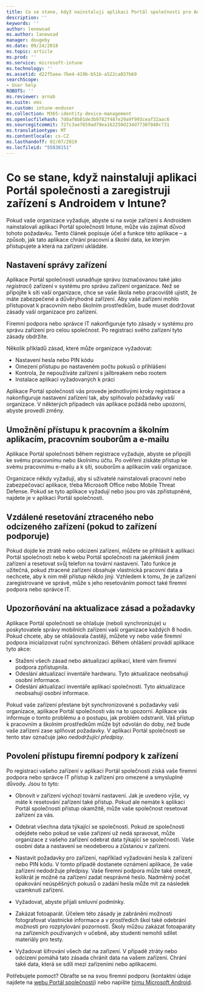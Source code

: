 ```yaml
---
title: Co se stane, když nainstaluji aplikaci Portál společnosti pro Android
description: ''
keywords: ''
author: lenewsad
ms.author: lanewsad
manager: dougeby
ms.date: 09/24/2018
ms.topic: article
ms.prod: ''
ms.service: microsoft-intune
ms.technology: ''
ms.assetid: d22f5aea-7be4-419b-b51b-a522ca037b69
searchScope:
- User help
ROBOTS: ''
ms.reviewer: arnab
ms.suite: ems
ms.custom: intune-enduser
ms.collection: M365-identity-device-management
ms.openlocfilehash: 7d8af8b01de3b9782f487e29a9f993ceaf32aac6
ms.sourcegitcommit: 727c3ae7659ad79ea162250d234d7730f840c731
ms.translationtype: MT
ms.contentlocale: cs-CZ
ms.lasthandoff: 02/07/2019
ms.locfileid: "55838151"
---
```

# <a name="what-happens-if-you-install-the-company-portal-app-and-enroll-your-android-device-in-intune"></a>Co se stane, když nainstaluji aplikaci Portál společnosti a zaregistruji zařízení s Androidem v Intune?

Pokud vaše organizace vyžaduje, abyste si na svoje zařízení s Androidem nainstalovali aplikaci Portál společnosti Intune, může vás zajímat důvod tohoto požadavku. Tento článek popisuje účel a funkce této aplikace – a způsob, jak tato aplikace chrání pracovní a školní data, ke kterým přistupujete a která na zařízení ukládáte.

## <a name="gets-your-device-managed"></a>Nastavení správy zařízení
Aplikace Portál společnosti usnadňuje správu (označovanou také jako *registraci*) zařízení v systému pro správu zařízení organizace. Než se připojíte k síti vaší organizace, chce se vaše škola nebo pracoviště ujistit, že máte zabezpečené a důvěryhodné zařízení. Aby vaše zařízení mohlo přistupovat k pracovním nebo školním prostředkům, bude muset dodržovat zásady vaší organizace pro zařízení. 

Firemní podpora nebo správce IT nakonfiguruje tyto zásady v systému pro správu zařízení pro celou společnost. Po registraci svého zařízení tyto zásady obdržíte. 

Několik příkladů zásad, které může organizace vyžadovat:
* Nastavení hesla nebo PIN kódu
* Omezení přístupu po nastaveném počtu pokusů o přihlášení
* Kontrola, že nepoužíváte zařízení s jailbreakem nebo rootem
* Instalace aplikací vyžadovaných k práci

Aplikace Portál společnosti vás provede jednotlivými kroky registrace a nakonfiguruje nastavení zařízení tak, aby splňovalo požadavky vaší organizace. V některých případech vás aplikace požádá nebo upozorní, abyste provedli změny.

## <a name="gives-you-access-to-work-and-school-apps-work-files-and-email"></a>Umožnění přístupu k pracovním a školním aplikacím, pracovním souborům a e-mailu
Aplikace Portál společnosti během registrace vyžaduje, abyste se připojili ke svému pracovnímu nebo školnímu účtu. Po ověření získáte přístup ke svému pracovnímu e-mailu a k síti, souborům a aplikacím vaší organizace. 

Organizace někdy vyžadují, aby si uživatelé nainstalovali pracovní nebo zabezpečovací aplikace, třeba Microsoft Office nebo Mobile Threat Defense. Pokud se tyto aplikace vyžadují nebo jsou pro vás zpřístupněné, najdete je v aplikaci Portál společnosti.

## <a name="lets-you-remotely-reset-a-lost-or-stolen-device-if-device-supports-it"></a>Vzdálené resetování ztraceného nebo odcizeného zařízení (pokud to zařízení podporuje)
Pokud dojde ke ztrátě nebo odcizení zařízení, můžete se přihlásit k aplikaci Portál společnosti nebo k webu Portál společnosti na jakémkoli jiném zařízení a resetovat svůj telefon na tovární nastavení. Tato funkce je užitečná, pokud ztracené zařízení obsahuje vlastnická pracovní data a nechcete, aby k nim měl přístup někdo jiný. Vzhledem k tomu, že je zařízení zaregistrované ve správě, může s jeho resetováním pomoct také firemní podpora nebo správce IT.  

## <a name="notifies-you-of-policy-updates-and-requirements"></a>Upozorňování na aktualizace zásad a požadavky
Aplikace Portál společnosti se ohlašuje (neboli synchronizuje) u poskytovatele správy mobilních zařízení vaší organizace každých 8 hodin. Pokud chcete, aby se ohlašovala častěji, můžete vy nebo vaše firemní podpora inicializovat ruční synchronizaci. Během ohlášení provádí aplikace tyto akce:  
* Stažení všech zásad nebo aktualizací aplikací, které vám firemní podpora zpřístupnila.  
* Odeslání aktualizací inventáře hardwaru. Tyto aktualizace neobsahují osobní informace.  
* Odeslání aktualizací inventáře aplikací společnosti. Tyto aktualizace neobsahují osobní informace.  

Pokud vaše zařízení přestane být synchronizované s požadavky vaší organizace, aplikace Portál společnosti vás na to upozorní. Aplikace vás informuje o tomto problému a o postupu, jak problém odstranit. Váš přístup k pracovním a školním prostředkům může být odvolán do doby, než bude vaše zařízení zase splňovat požadavky. V aplikaci Portál společnosti se tento stav označuje jako *nedodržující předpisy*. 

## <a name="permits-company-support-access-to-your-device"></a>Povolení přístupu firemní podpory k zařízení
Po registraci vašeho zařízení v aplikaci Portál společnosti získá vaše firemní podpora nebo správce IT přístup k zařízení pro omezené a smysluplné důvody. Jsou to tyto:  

* Obnovit v zařízení výchozí tovární nastavení. Jak je uvedeno výše, vy máte k resetování zařízení také přístup. Pokud ale nemáte k aplikaci Portál společnosti přístup okamžitě, může vaše společnost resetovat zařízení za vás.  

* Odebrat všechna data týkající se společnosti. Pokud ze společnosti odejdete nebo pokud se vaše zařízení už nedá spravovat, může organizace z vašeho zařízení odebrat data týkající se společnosti. Vaše osobní data a nastavení se neodeberou a zůstanou v zařízení.  

* Nastavit požadavky pro zařízení, například vyžadování hesla k zařízení nebo PIN kódu. V tomto případě dostanete oznámení aplikace, že vaše zařízení nedodržuje předpisy. Vaše firemní podpora může také omezit, kolikrát je možné na zařízení zadat nesprávné heslo. Nadměrný počet opakování neúspěšných pokusů o zadání hesla může mít za následek uzamknutí zařízení.  

* Vyžadovat, abyste přijali smluvní podmínky.  

* Zakázat fotoaparát. Účelem této zásady je zabránění možnosti fotografovat vlastnické informace a v prostředích škol také odebrání možnosti pro rozptylování pozornosti. Školy můžou zakázat fotoaparáty na zařízeních používaných v učebně, aby studenti nemohli sdílet materiály pro testy.  

* Vyžadovat šifrování všech dat na zařízení. V případě ztráty nebo odcizení pomáhá tato zásada chránit data na vašem zařízení. Chrání také data, která se sdílí mezi zařízeními nebo aplikacemi.  

Potřebujete pomoct? Obraťte se na svou firemní podporu (kontaktní údaje najdete na [webu Portál společnosti](https://go.microsoft.com/fwlink/?linkid=2010980)) nebo napište <a href="mailto:wintunedroidfbk@microsoft.com?subject=I'm having trouble installing the Company Portal app on my Android device&body=Describe the issue you're experiencing here.">týmu Microsoft Android</a>.
